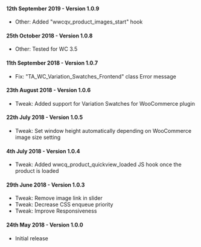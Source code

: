 #### 12th September 2019 - Version 1.0.9

* Other: Added "wwcqv_product_images_start" hook

#### 25th October 2018 - Version 1.0.8

* Other: Tested for WC 3.5 

#### 11th September 2018 - Version 1.0.7

* Fix: "TA_WC_Variation_Swatches_Frontend" class Error message

#### 23th August 2018 - Version 1.0.6

* Tweak: Added support for Variation Swatches for WooCommerce plugin

#### 22th July 2018 - Version 1.0.5

* Tweak: Set window height automatically depending on WooCommerce image size setting

#### 4th July 2018 - Version 1.0.4

* Tweak: Added wwcq_product_quickview_loaded JS hook once the product is loaded

#### 29th June 2018 - Version 1.0.3

* Tweak: Remove image link in slider
* Tweak: Decrease CSS enqueue priority
* Tweak: Improve Responsiveness

#### 24th May 2018 - Version 1.0.0

* Initial release